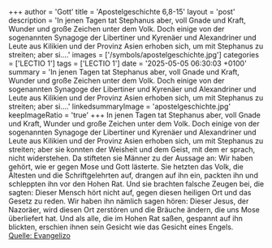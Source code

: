 +++
author = 'Gott'
title = 'Apostelgeschichte 6,8-15'
layout = 'post'
description = 'In jenen Tagen tat Stephanus aber, voll Gnade und Kraft, Wunder und große Zeichen unter dem Volk. Doch einige von der sogenannten Synagoge der Libertiner und Kyrenäer und Alexandriner und Leute aus Kilikien und der Provinz Asien erhoben sich, um mit Stephanus zu streiten; aber si....'
images = ['/symbols/apostelgeschichte.jpg']
categories = ['LECTIO 1']
tags = ['LECTIO 1']
date = '2025-05-05 06:30:03 +0100'
summary = 'In jenen Tagen tat Stephanus aber, voll Gnade und Kraft, Wunder und große Zeichen unter dem Volk. Doch einige von der sogenannten Synagoge der Libertiner und Kyrenäer und Alexandriner und Leute aus Kilikien und der Provinz Asien erhoben sich, um mit Stephanus zu streiten; aber si....'
linkedsummaryImage = 'apostelgeschichte.jpg'
keepImageRatio = 'true'
+++
In jenen Tagen tat Stephanus aber, voll Gnade und Kraft, Wunder und große Zeichen unter dem Volk.
Doch einige von der sogenannten Synagoge der Libertiner und Kyrenäer und Alexandriner und Leute aus Kilikien und der Provinz Asien erhoben sich, um mit Stephanus zu streiten;
aber sie konnten der Weisheit und dem Geist, mit dem er sprach, nicht widerstehen.<!--more-->
Da stifteten sie Männer zu der Aussage an: Wir haben gehört, wie er gegen Mose und Gott lästerte.
Sie hetzten das Volk, die Ältesten und die Schriftgelehrten auf, drangen auf ihn ein, packten ihn und schleppten ihn vor den Hohen Rat.
Und sie brachten falsche Zeugen bei, die sagten: Dieser Mensch hört nicht auf, gegen diesen heiligen Ort und das Gesetz zu reden.
Wir haben ihn nämlich sagen hören: Dieser Jesus, der Nazoräer, wird diesen Ort zerstören und die Bräuche ändern, die uns Mose überliefert hat.
Und als alle, die im Hohen Rat saßen, gespannt auf ihn blickten, erschien ihnen sein Gesicht wie das Gesicht eines Engels.<br> [Quelle: Evangelizo](https://evangeliumtagfuertag.org/DE/gospel)